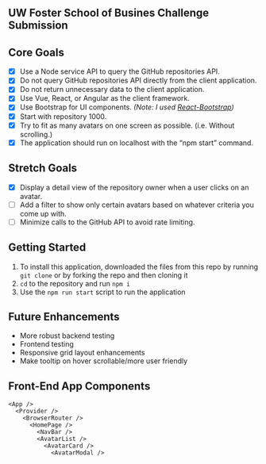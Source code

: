## UW Foster School of Busines Challenge Submission</h1>

## Core Goals
- [x] Use a Node service API to query the GitHub repositories API.
- [x] Do not query GitHub repositories API directly from the client application.
- [x] Do not return unnecessary data to the client application.
- [x] Use Vue, React, or Angular as the client framework.
- [x] Use Bootstrap for UI components. _(Note: I used [React-Bootstrap](https://github.com/react-bootstrap/react-bootstrap))_
- [x] Start with repository 1000.
- [x] Try to fit as many avatars on one screen as possible. (i.e. Without scrolling.)
- [x] The application should run on localhost with the “npm start” command.

## Stretch Goals
- [x] Display a detail view of the repository owner when a user clicks on an avatar.
- [ ] Add a filter to show only certain avatars based on whatever criteria you come up with.
- [ ] Minimize calls to the GitHub API to avoid rate limiting.

## Getting Started
1. To install this application, downloaded the files from this repo by running `git clone` or by forking the repo and then cloning it
2. `cd` to the repository and run `npm i`
4. Use the `npm run start` script  to run the application

## Future Enhancements
- More robust backend testing
- Frontend testing
- Responsive grid layout enhancements
- Make tooltip on hover scrollable/more user friendly

## Front-End App Components
```
<App />
  <Provider />
    <BrowserRouter />
      <HomePage />
        <NavBar />
        <AvatarList />
          <AvatarCard />
            <AvatarModal />
```